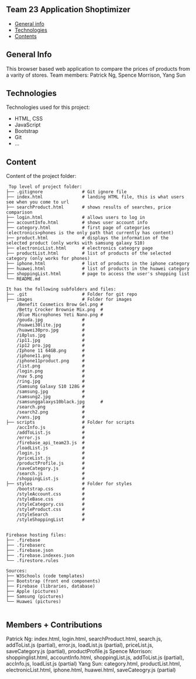 ## Team 23 Application Shoptimizer

* [General info](#general-info)
* [Technologies](#technologies)
* [Contents](#content)

## General Info
This browser based web application to compare the prices of products from a varity of stores.
Team members: Patrick Ng, Spence Morrison, Yang Sun
	
## Technologies
Technologies used for this project:
* HTML, CSS
* JavaScript
* Bootstrap 
* Git
* ...
	
## Content
Content of the project folder:

```
 Top level of project folder: 
├── .gitignore               # Git ignore file
├── index.html               # landing HTML file, this is what users see when you come to url
├── searchProduct.html       # shows results of searches, price comparison
├── login.html               # allows users to log in
├── accountInfo.html         # shows user account info
├── category.html            # first page of categories (electronics>phones is the only path that currently has content)
├── product.html             # displays the information of the selected product (only works with samsung galaxy S10)
├── electronicList.html      # electronics cateogry page
├── productList.html         # list of products of the selected category (only works for phones)
├── iphone.html              # list of products in the iphone category
├── huawei.html              # list of products in the huawei category
├── shoppingList.html        # page to access the user's shopping list
└── README.md

It has the following subfolders and files:
├── .git                     # Folder for git repo
├── images                   # Folder for images
    /Benefit Cosmetics Brow Gel.png #          
    /Betty Crocker Brownie Mix.png  #
    /Blue Microphones Yeti Nano.png #
    /gouda.jpg               #
    /huawei30lite.jpg        #
    /huawei30pro.jpg         #
    /i8plus.jpg              #
    /ip11.jpg                #
    /ip12 pro.jpg            #
    /Iphone 11 64GB.png      #
    /iphone11.png            #
    /iphone11product.png     #
    /list.png                #
    /login.png               #
    /nav 5.png               #
    /ring.jpg                #
    /Samsung Galaxy S10 128G #
    /samsung.jpg             #
    /samsung2.jpg            #
    /samsunggalaxys10black.jpg      #
    /search.png              #
    /search2.png             #
    /vans.jpg                #
├── scripts                  # Folder for scripts
    /accInfo.js              # 
    /addToList.js            #
    /error.js                #  
    /firebase_api_team23.js  #
    /loadList.js             #
    /login.js                #
    /priceList.js            #
    /productProfile.js       #
    /saveCategory.js         #
    /search.js               #
    /shoppingList.js         #
├── styles                   # Folder for styles
    /bootstrap.css           # 
    /styleAccount.css        #
    /styleBase.css           #
    /styleCategory.css       # 
    /styleProduct.css        #
    /styleSearch             #
    /styleShoppingList       #


Firebase hosting files: 
├── .firebase
├── .firebaserc
├── .firebase.json
├── .firebase.indexes.json
└── .firestore.rules

Sources: 
├── W3Schools (code templates)
├── Bootstrap (front end components)
├── Firebase (libraries, database)
├── Apple (pictures)
├── Samsung (pictures)
└── Huawei (pictures)


```

## Members + Contributions
Patrick Ng: index.html, login.html, searchProduct.html, search.js, addToList.js (partial), error.js, loadList.js (partial), priceList.js, saveCategory.js (partial), productProfile.js
Spence Morrison: shoppinglist.html, accountInfo.html, shoppingList.js, addToList.js (partial), accInfo.js, loadList.js (partial)
Yang Sun: category.html, productList.html, electronicList.html, iphone.html, huawei.html, saveCateogry.js (partial)
